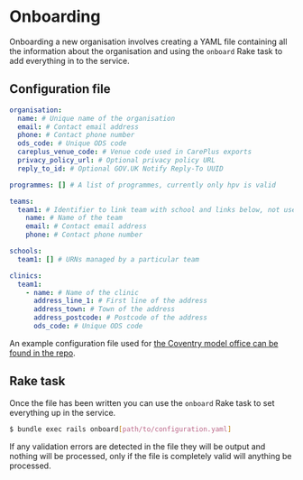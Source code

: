 # Onboarding

Onboarding a new organisation involves creating a YAML file containing all the information about the organisation and using the `onboard` Rake task to add everything in to the service.

## Configuration file

```yaml
organisation:
  name: # Unique name of the organisation
  email: # Contact email address
  phone: # Contact phone number
  ods_code: # Unique ODS code
  careplus_venue_code: # Venue code used in CarePlus exports
  privacy_policy_url: # Optional privacy policy URL
  reply_to_id: # Optional GOV.UK Notify Reply-To UUID

programmes: [] # A list of programmes, currently only hpv is valid

teams:
  team1: # Identifier to link team with school and links below, not used in app
    name: # Name of the team
    email: # Contact email address
    phone: # Contact phone number

schools:
  team1: [] # URNs managed by a particular team

clinics:
  team1:
    - name: # Name of the clinic
      address_line_1: # First line of the address
      address_town: # Town of the address
      address_postcode: # Postcode of the address
      ods_code: # Unique ODS code
```

An example configuration file used for [the Coventry model office can be found in the repo][coventry-model-office].

[coventry-model-office]: /config/onboarding/coventry-model-office.yaml

## Rake task

Once the file has been written you can use the `onboard` Rake task to set everything up in the service.

```sh
$ bundle exec rails onboard[path/to/configuration.yaml]
```

If any validation errors are detected in the file they will be output and nothing will be processed, only if the file is completely valid will anything be processed.
